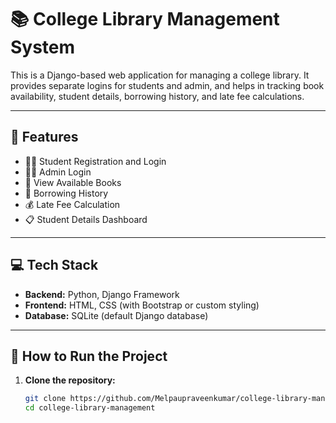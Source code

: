 # 📚 College Library Management System

This is a Django-based web application for managing a college library. It provides separate logins for students and admin, and helps in tracking book availability, student details, borrowing history, and late fee calculations.

---

## 🔧 Features

- 👨‍🎓 Student Registration and Login
- 👨‍💼 Admin Login
- 📖 View Available Books
- 📜 Borrowing History
- 💰 Late Fee Calculation
- 📋 Student Details Dashboard

---

## 💻 Tech Stack

- **Backend:** Python, Django Framework
- **Frontend:** HTML, CSS (with Bootstrap or custom styling)
- **Database:** SQLite (default Django database)

---

## 🚀 How to Run the Project

1. **Clone the repository:**

   ```bash
   git clone https://github.com/Melpaupraveenkumar/college-library-management.git
   cd college-library-management
